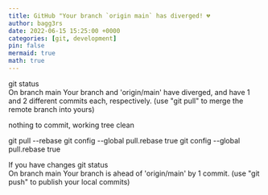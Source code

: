 ```yaml
---
title: GitHub "Your branch `origin main` has diverged! 💔
author: bagg3rs
date: 2022-06-15 15:25:00 +0000
categories: [git, development]
pin: false
mermaid: true
math: true
---
```


git status                                              
On branch main
Your branch and 'origin/main' have diverged,
and have 1 and 2 different commits each, respectively.
  (use "git pull" to merge the remote branch into yours)

nothing to commit, working tree clean


git pull --rebase 
git config --global pull.rebase true
git config --global pull.rebase true

If you have changes
git status                                             
On branch main
Your branch is ahead of 'origin/main' by 1 commit.
  (use "git push" to publish your local commits)
  
